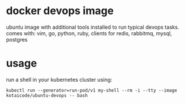 # docker devops image

ubuntu image with additional tools installed to run typical devops tasks.
comes with: vim, go, python, ruby, clients for redis, rabbitmq, mysql, postgres

# usage

run a shell in your kubernetes cluster using:
```
kubectl run --generator=run-pod/v1 my-shell --rm -i --tty --image kotaicode/ubuntu-devops -- bash
```

